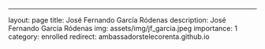 ---
layout: page
title: José Fernando García Ródenas
description: José Fernando García Ródenas
img: assets/img/jf_garcia.jpeg
importance: 1
category: enrolled
redirect: ambassadorstelecorenta.github.io